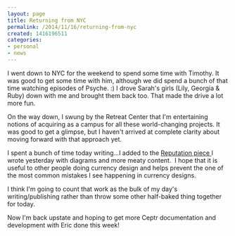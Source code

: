 ```yaml
---
layout: page
title: Returning from NYC
permalink: /2014/11/16/returning-from-nyc
created: 1416196511
categories:
- personal
- news
---
```

<p>I went down to NYC for the weekend to spend some time with Timothy. It was good to get some time with him, although we did spend a bunch of that time watching episodes of Psyche. :) I drove Sarah&#39;s girls (Lily, Georgia &amp; Ruby) down with me and brought them back too. That made the drive a lot more fun.</p><p>On the way down, I swung by the Retreat Center that I&#39;m entertaining notions of acquiring as a campus for all these world-changing projects. It was good to get a glimpse, but I haven&#39;t arrived at complete clarity about moving forward with that approach yet.</p><p>I spent a bunch of time today writing...I added to the <a href="http://www.artbrock.com/blog/reputation-orthogonal-exchange">Reputation piece </a>I wrote yesterday with diagrams and more meaty content. &nbsp;I hope that it is useful to other people doing currency design and helps prevent the one of the most common mistakes I see happening in currency designs.</p><p>I think I&#39;m going to count that work as the bulk of my day&#39;s writing/publishing rather than throw some other half-baked thing together for today.&nbsp;</p><p>Now I&#39;m back upstate and hoping to get more Ceptr documentation and development with Eric done this week!</p><p>&nbsp;</p>
